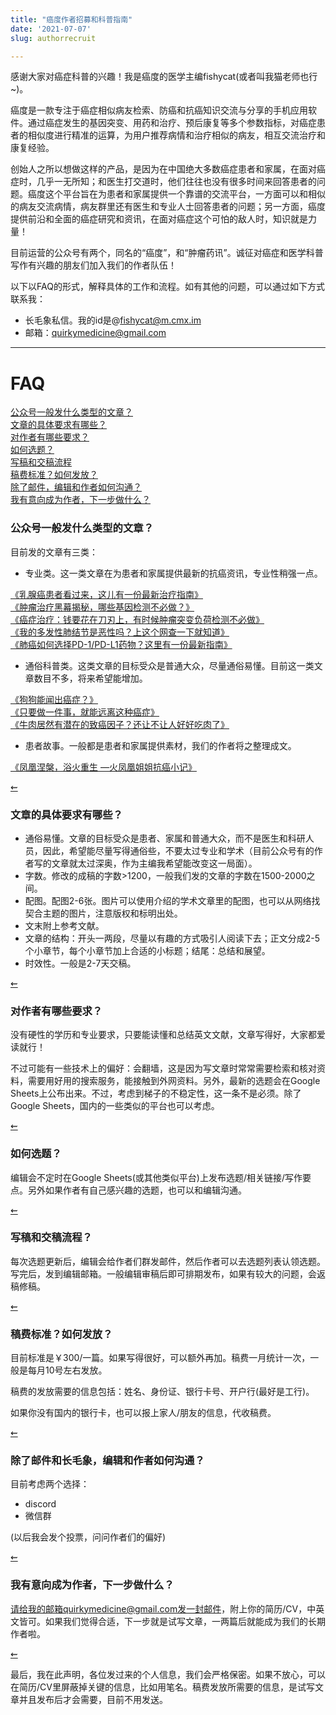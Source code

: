 ```yaml
---
title: "癌度作者招募和科普指南"
date: '2021-07-07'
slug: authorrecruit

---
```



感谢大家对癌症科普的兴趣！我是癌度的医学主编fishycat(或者叫我猫老师也行~)。

癌度是一款专注于癌症相似病友检索、防癌和抗癌知识交流与分享的手机应用软件。通过癌症发生的基因突变、用药和治疗、预后康复等多个参数指标，对癌症患者的相似度进行精准的运算，为用户推荐病情和治疗相似的病友，相互交流治疗和康复经验。

创始人之所以想做这样的产品，是因为在中国绝大多数癌症患者和家属，在面对癌症时，几乎一无所知；和医生打交道时，他们往往也没有很多时间来回答患者的问题。癌度这个平台旨在为患者和家属提供一个靠谱的交流平台，一方面可以和相似的病友交流病情，病友群里还有医生和专业人士回答患者的问题；另一方面，癌度提供前沿和全面的癌症研究和资讯，在面对癌症这个可怕的敌人时，知识就是力量！

目前运营的公众号有两个，同名的“癌度”，和“肿瘤药讯”。诚征对癌症和医学科普写作有兴趣的朋友们加入我们的作者队伍！

以下以FAQ的形式，解释具体的工作和流程。如有其他的问题，可以通过如下方式联系我：

- 长毛象私信。我的id是@fishycat@m.cmx.im
- 邮箱：quirkymedicine@gmail.com

---

<div id="header">

# FAQ

<a href="#公众号一般发什么类型的文章？">公众号一般发什么类型的文章？</a>  
<a href="#文章的具体要求有哪些？">文章的具体要求有哪些？</a>  
<a href="#对作者有哪些要求？">对作者有哪些要求？</a>  
<a href="#如何选题？">如何选题？</a>  
<a href="#写稿和交稿流程">写稿和交稿流程</a>  
<a href="#稿费标准？如何发放？">稿费标准？如何发放？</a>  
<a href="#除了邮件，编辑和作者如何沟通？">除了邮件，编辑和作者如何沟通？</a>  
<a href="#我有意向成为作者，下一步做什么？">我有意向成为作者，下一步做什么？</a>  



<div id="公众号一般发什么类型的文章？">

### 公众号一般发什么类型的文章？

目前发的文章有三类：

- 专业类。这一类文章在为患者和家属提供最新的抗癌资讯，专业性稍强一点。

<a href=https://mp.weixin.qq.com/s/1sILn4xj50FX-JiL0VcnIA target="_blank">《乳腺癌患者看过来，这儿有一份最新治疗指南》</a>  
<a href=https://mp.weixin.qq.com/s/GgjJspbvtfG5a1NdRIWspQ target="_blank">《肿瘤治疗黑幕揭秘，哪些基因检测不必做？》</a>  
<a href=https://mp.weixin.qq.com/s/gXl_uXwWBTqr7Drj4UBWlA target="_blank">《癌症治疗：钱要花在刀刃上，有时候肿瘤突变负荷检测不必做》</a>  
<a href=https://mp.weixin.qq.com/s/Ob6pTQC8GtWPF9uLWlhUig target="_blank">《我的多发性肺结节是恶性吗？上这个网查一下就知道》</a>  
<a href= https://mp.weixin.qq.com/s/7nSSNzvUkHVAGthIDqLEYg target="_blank">《肺癌如何选择PD-1/PD-L1药物？这里有一份最新指南》</a>  


* 通俗科普类。这类文章的目标受众是普通大众，尽量通俗易懂。目前这一类文章数目不多，将来希望能增加。

<a href=https://mp.weixin.qq.com/s/kU_W0-6Su6znrXd6bMxaXA target="_blank">《狗狗能闻出癌症？》</a>  
<a href=https://mp.weixin.qq.com/s/xGkd5F56oj5W6MrVsyB48A target="_blank">《只要做一件事，就能远离这种癌症》</a>  
<a href=https://mp.weixin.qq.com/s/P6Jbn9EKmX82uSNVxgvx7w target="_blank">《牛肉居然有潜在的致癌因子？还让不让人好好吃肉了》</a>  

* 患者故事。一般都是患者和家属提供素材，我们的作者将之整理成文。

<a href=https://mp.weixin.qq.com/s/niFA-ToJ_-GymHPquhm-8w target="_blank">《凤凰涅槃，浴火重生 —火凤凰姐姐抗癌小记》</a>  

<a href="#header">⇜</a>

<div id="文章的具体要求有哪些？">

### 文章的具体要求有哪些？

* 通俗易懂。文章的目标受众是患者、家属和普通大众，而不是医生和科研人员，因此，希望能尽量写得通俗些，不要太过专业和学术（目前公众号有的作者写的文章就太过深奥，作为主编我希望能改变这一局面）。
* 字数。修改的成稿的字数>1200，一般我们发的文章的字数在1500-2000之间。
* 配图。配图2-6张。图片可以使用介绍的学术文章里的配图，也可以从网络找契合主题的图片，注意版权和标明出处。
* 文末附上参考文献。
* 文章的结构：开头一两段，尽量以有趣的方式吸引人阅读下去；正文分成2-5个小章节，每个小章节加上合适的小标题；结尾：总结和展望。
* 时效性。一般是2-7天交稿。

<a href="#header">⇜</a>

<div id="对作者有哪些要求？">

### 对作者有哪些要求？

没有硬性的学历和专业要求，只要能读懂和总结英文文献，文章写得好，大家都爱读就行！

不过可能有一些技术上的偏好：会翻墙，这是因为写文章时常常需要检索和核对资料，需要用好用的搜索服务，能接触到外网资料。另外，最新的选题会在Google Sheets上公布出来。不过，考虑到梯子的不稳定性，这一条不是必须。除了Google Sheets，国内的一些类似的平台也可以考虑。

<a href="#header">⇜</a>

<div id="如何选题？">

### 如何选题？

编辑会不定时在Google Sheets(或其他类似平台)上发布选题/相关链接/写作要点。另外如果作者有自己感兴趣的选题，也可以和编辑沟通。

<a href="#header">⇜</a>

<div id="写稿和交稿流程？">

### 写稿和交稿流程？

每次选题更新后，编辑会给作者们群发邮件，然后作者可以去选题列表认领选题。写完后，发到编辑邮箱。一般编辑审稿后即可排期发布，如果有较大的问题，会返稿修稿。

<a href="#header">⇜</a>

<div id="稿费标准？如何发放？">

### 稿费标准？如何发放？

目前标准是￥300/一篇。如果写得很好，可以额外再加。稿费一月统计一次，一般是每月10号左右发放。

稿费的发放需要的信息包括：姓名、身份证、银行卡号、开户行(最好是工行)。

如果你没有国内的银行卡，也可以报上家人/朋友的信息，代收稿费。

<a href="#header">⇜</a>

<div id="除了邮件，编辑和作者如何沟通？">

### 除了邮件和长毛象，编辑和作者如何沟通？

目前考虑两个选择：

- discord
- 微信群

(以后我会发个投票，问问作者们的偏好)

<a href="#header">⇜</a>

<div id="我有意向成为作者，下一步做什么？">

### 我有意向成为作者，下一步做什么？

请给我的邮箱quirkymedicine@gmail.com发一封邮件，附上你的简历/CV，中英文皆可。如果我们觉得合适，下一步就是试写文章，一两篇后就能成为我们的长期作者啦。

<a href="#header">⇜</a>

最后，我在此声明，各位发过来的个人信息，我们会严格保密。如果不放心，可以在简历/CV里屏蔽掉关键的信息，比如用笔名。稿费发放所需要的信息，是试写文章并且发布后才会需要，目前不用发送。
